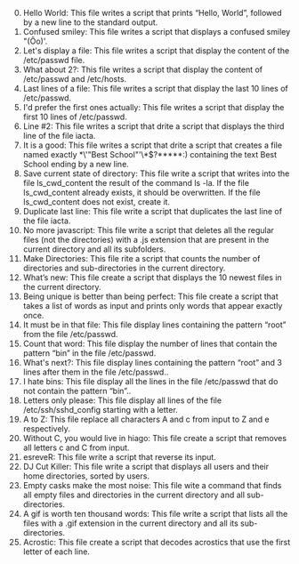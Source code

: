 0. Hello World: This file writes a script that prints “Hello, World”, followed by a new line to the standard output.
1. Confused smiley: This file writes a script that displays a confused smiley "(Ôo)'.
2. Let's display a file: This file writes a script that display the content of the /etc/passwd file.
3. What about 2?: This file writes a script that display the content of /etc/passwd and /etc/hosts.
4. Last lines of a file: This file writes a script that display the last 10 lines of /etc/passwd.
5. I'd prefer the first ones actually: This file writes a script that display the first 10 lines of /etc/passwd.
6. Line #2: This file writes a script that drite a script that displays the third line of the file iacta.
7. It is a good: This file writes a script that drite a script that creates a file named exactly \*\\'"Best School"\'\\*$\?\*\*\*\*\*:) containing the text Best School ending by a new line.
8. Save current state of directory: This file write a script that writes into the file ls_cwd_content the result of the command ls -la. If the file ls_cwd_content already exists, it should be overwritten. If the file ls_cwd_content does not exist, create it.
9. Duplicate last line: This file write a script that duplicates the last line of the file iacta.
10. No more javascript: This file write a script that deletes all the regular files (not the directories) with a .js extension that are present in the current directory and all its subfolders.
11. Make Directories: This file rite a script that counts the number of directories and sub-directories in the current directory.
12. What’s new: This file create a script that displays the 10 newest files in the current directory.
13. Being unique is better than being perfect: This file create a script that takes a list of words as input and prints only words that appear exactly once.
14. It must be in that file: This file display lines containing the pattern “root” from the file /etc/passwd.
15. Count that word: This file display the number of lines that contain the pattern “bin” in the file /etc/passwd.
16. What's next?: This file display lines containing the pattern “root” and 3 lines after them in the file /etc/passwd..
17. I hate bins: This file display all the lines in the file /etc/passwd that do not contain the pattern “bin”..
18. Letters only please: This file display all lines of the file /etc/ssh/sshd_config starting with a letter.
19. A to Z: This file replace all characters A and c from input to Z and e respectively.
20. Without C, you would live in hiago: This file create a script that removes all letters c and C from input.
21. esreveR: This file write a script that reverse its input.
22. DJ Cut Killer: This file write a script that displays all users and their home directories, sorted by users.
23. Empty casks make the most noise: This file wite a command that finds all empty files and directories in the current directory and all sub-directories.
24. A gif is worth ten thousand words: This file write a script that lists all the files with a .gif extension in the current directory and all its sub-directories.
25. Acrostic: This file create a script that decodes acrostics that use the first letter of each line.

